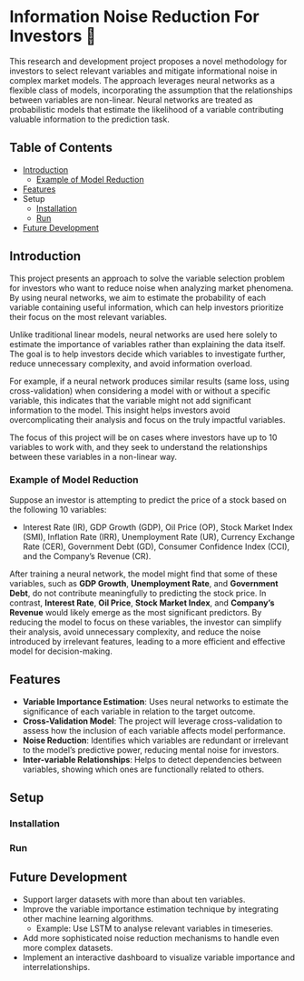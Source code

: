 # Information Noise Reduction For Investors 🏦

This research and development project proposes a novel methodology for investors to select relevant variables and mitigate informational noise in complex market models. The approach leverages neural networks as a flexible class of models, incorporating the assumption that the relationships between variables are non-linear. Neural networks are treated as probabilistic models that estimate the likelihood of a variable contributing valuable information to the prediction task. 

## Table of Contents

- [Introduction](#introduction)
    - [Example of Model Reduction](#example-of-model-reduction)
- [Features](#features)
- Setup
    - [Installation](#installation)
    - [Run](#run)
- [Future Development](#future-development)

## Introduction

This project presents an approach to solve the variable selection problem for investors who want to reduce noise when analyzing market phenomena. By using neural networks, we aim to estimate the probability of each variable containing useful information, which can help investors prioritize their focus on the most relevant variables. 

Unlike traditional linear models, neural networks are used here solely to estimate the importance of variables rather than explaining the data itself. The goal is to help investors decide which variables to investigate further, reduce unnecessary complexity, and avoid information overload. 

For example, if a neural network produces similar results (same loss, using cross-validation) when considering a model with or without a specific variable, this indicates that the variable might not add significant information to the model. This insight helps investors avoid overcomplicating their analysis and focus on the truly impactful variables.

The focus of this project will be on cases where investors have up to 10 variables to work with, and they seek to understand the relationships between these variables in a non-linear way.

### Example of Model Reduction

Suppose an investor is attempting to predict the price of a stock based on the following 10 variables: 
- Interest Rate (IR), GDP Growth (GDP), Oil Price (OP), Stock Market Index (SMI), Inflation Rate (IRR), Unemployment Rate (UR), Currency Exchange Rate (CER), Government Debt (GD), Consumer Confidence Index (CCI), and the Company’s Revenue (CR). 

After training a neural network, the model might find that some of these variables, such as **GDP Growth**, **Unemployment Rate**, and **Government Debt**, do not contribute meaningfully to predicting the stock price. In contrast, **Interest Rate**, **Oil Price**, **Stock Market Index**, and **Company’s Revenue** would likely emerge as the most significant predictors. By reducing the model to focus on these variables, the investor can simplify their analysis, avoid unnecessary complexity, and reduce the noise introduced by irrelevant features, leading to a more efficient and effective model for decision-making.


## Features

- **Variable Importance Estimation**: Uses neural networks to estimate the significance of each variable in relation to the target outcome.
- **Cross-Validation Model**: The project will leverage cross-validation to assess how the inclusion of each variable affects model performance.
- **Noise Reduction**: Identifies which variables are redundant or irrelevant to the model’s predictive power, reducing mental noise for investors.
- **Inter-variable Relationships**: Helps to detect dependencies between variables, showing which ones are functionally related to others.

## Setup

### Installation

### Run

## Future Development

- Support larger datasets with more than about ten variables.
- Improve the variable importance estimation technique by integrating other machine learning algorithms.
    - Example: Use LSTM to analyse relevant variables in timeseries.
- Add more sophisticated noise reduction mechanisms to handle even more complex datasets.
- Implement an interactive dashboard to visualize variable importance and interrelationships.
